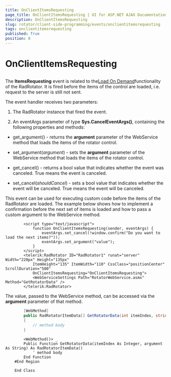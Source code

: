 ```yaml
---
title: OnClientItemsRequesting
page_title: OnClientItemsRequesting | UI for ASP.NET AJAX Documentation
description: OnClientItemsRequesting
slug: rotator/client-side-programming/events/onclientitemsrequesting
tags: onclientitemsrequesting
published: True
position: 8
---
```


# OnClientItemsRequesting



## 

The __ItemsRequesting__ event is related to the[Load On Demand](http://demos.telerik.com/aspnet-ajax/rotator/examples/loadondemand/defaultcs.aspx)functionality of the RadRotator. It is fired before the items of the control are loaded, i.e. request to the server is still not sent.

The event handler receives two parameters:

1. The RadRotator instance that fired the event.

1. An eventArgs parameter of type __Sys.CancelEventArgs()__, containing the following properties and methods:

* get_argument() - returns the __argument__ parameter of the WebService method that loads the items of the rotator control.

* set_argument(*argument*) - sets the __argument__ parameter of the WebService method that loads the items of the rotator control.

* get_cancel() - returns a bool value that indicates whether the event was canceled. True means the event is canceled.

* set_cancel(*shouldCancel*) - sets a bool value that indicates whether the event will be canceled. True means the event will be canceled.

This event can be used for executing custom code before the items of the RadRotator are loaded. The example below shows how to implement a confirmation before the next set of items is loaded and how to pass a custom argument to the WebService method.

````ASPNET
		<script type="text/javascript">
			function OnClientItemsRequesting(sender, eventArgs) {
				eventArgs.set_cancel(!window.confirm("Do you want to load the next items?"));
				eventArgs.set_argument("value");
			}
		</script>
		<telerik:RadRotator ID="RadRotator1" runat="server" Width="220px" Height="135px"
			ItemHeight="135" ItemWidth="110" CssClass="positionCenter" ScrollDuration="500"
			OnClientItemsRequesting="OnClientItemsRequesting">
			<WebServiceSettings Path="RotatorWebService.asmx" Method="GetRotatorData" />
		</telerik:RadRotator>
````



The value, passed to the WebService method, can be accessed via the __argument__ parameter of that method.



````C#
		[WebMethod]
		public RadRotatorItemData[] GetRotatorData(int itemIndex, string argument)
		{
			// method body
		}
````
````VB
		<WebMethod()> _
		Public Function GetRotatorData(itemIndex As Integer, argument As String) As RadRotatorItemData()
			' method body
		End Function
	#End Region
	
	End Class
````


